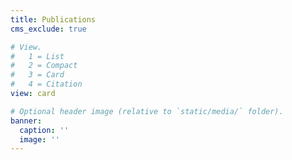 ```yaml
---
title: Publications
cms_exclude: true

# View.
#   1 = List
#   2 = Compact
#   3 = Card
#   4 = Citation
view: card

# Optional header image (relative to `static/media/` folder).
banner:
  caption: ''
  image: ''
---
```

